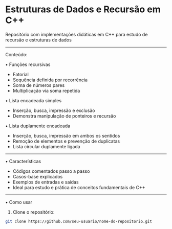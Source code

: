 # Estruturas de Dados e Recursão em C++
Repositório com implementações didáticas em C++ para estudo de recursão e estruturas de dados

---

Conteúdo:

• Funções recursivas
- Fatorial
- Sequência definida por recorrência
- Soma de números pares
- Multiplicação via soma repetida  

• Lista encadeada simples
- Inserção, busca, impressão e exclusão
- Demonstra manipulação de ponteiros e recursão  

• Lista duplamente encadeada
- Inserção, busca, impressão em ambos os sentidos
- Remoção de elementos e prevenção de duplicatas
- Lista circular duplamente ligada

---

• Características
- Códigos comentados passo a passo  
- Casos-base explicados  
- Exemplos de entradas e saídas  
- Ideal para estudo e prática de conceitos fundamentais de C++  

---

• Como usar
1. Clone o repositório:  
```bash
git clone https://github.com/seu-usuario/nome-do-repositorio.git
